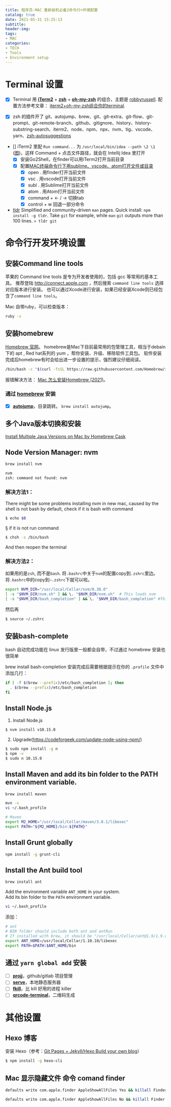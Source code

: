 ```yaml
---
title: 程序员-MAC 重新装机必备2命令行+环境配置
catalog: true
date: 2021-05-31 15:25:13
subtitle:
header-img:
tags:
- MAC
categories:
- TECH
- Tools
- Environment setup
---
```


# Terminal 设置

- [x] Terminal 用 [**iTerm2**](https://www.iterm2.com/) + [**zsh**](https://en.wikipedia.org/wiki/Z_shell) + [**oh-my-zsh**](https://github.com/robbyrussell/oh-my-zsh) 的组合，主题是 [robbyrussell](https://github.com/robbyrussell/oh-my-zsh/blob/master/themes/robbyrussell.zsh-theme). 
  配置方法参考文章： [iterm2+oh-my-zsh组合你的terminal](../oh-my-zsh%E7%BB%84%E5%90%88%E4%BD%A0%E7%9A%84terminal.html).

- [x] zsh 的插件开了 git、autojump、brew、git、git-extra、git-flow、git-prompt、git-remote-branch、github、gitignore、history、history-substring-search、iterm2、node、npm、npx、nvm、tig、vscode、yarn、[zsh-autosuggestions](https://github.com/zsh-users/zsh-autosuggestions)
- [] iTerm2 里配 `Run command...` 为 `/usr/local/bin/idea --path \2 \1` ([图](https://zos.alipayobjects.com/rmsportal/RmWdxKRQUWFMoVDjerNQ.png))，这样 Command + 点击文件路径，就会在 Intellij Idea 里打开
  - [x] 安装Go2Shell，在finder可以用iTerm2打开当前目录
  - [x] 配置[MAC终端命令行下用sublime、vscode、atom打开文件或目录](https://www.cnblogs.com/hongrunhui/p/5928833.html)
    - [x] open .  用finder打开当前文件
    - [x] vsc .  用vscode打开当前文件
    - [x] subl .  用Sublime打开当前文件
    - [x] atom .  用Atom打开当前文件
    - [x] command + <-  / ->     切换tab
    - [x] control + w 回退一部分命令
- [tldr](https://tldr.sh/) Simplified and community-driven `man` pages. Quick install: `npm install -g tldr`.
  Take `git` for example, while `man` `git` outputs more than 100 lines. `> tldr git`


# 命令行开发环境设置

## 安装Command line tools

苹果的 Command line tools 是专为开发者使用的，包括 gcc 等常用的基本工具。
推荐登陆 [<http://connect.apple.com>](http://connect.apple.com) ，然后搜索 `command line tools` 选择对应版本进行安装。
也可以通过Xcode进行安装，如果已经安装Xcode则已经包含了`command line tools`。

Mac 自带ruby，可以检查版本：

```bash
ruby -v
```

## 安装homebrew

[Homebrew 官网](https://brew.sh/)。
homebrew是Mac下目前最常用的包管理工具，相当于debain下的 apt , Red hat系列的 yum ，帮你安装、升级、移除软件工具包。
软件安装完成后homebrew有时会给出进一步设置的提示，强烈建议仔细阅读。

```bash
/bin/bash -c "$(curl -fsSL https://raw.githubusercontent.com/Homebrew/install/HEAD/install.sh)"
```

报错解决方法： [Mac 怎么安装Homebrew (2021)](https://zhuanlan.zhihu.com/p/346726110)。

<!-- > homebrew默认会把可执行文件装在目录 /usr/local/bin 下面，建议修改 path 路径，让你通过 homebrew
安装的工具可以覆盖掉Mac默认的（例如git，Big sur Mac自带2.30.1版本的git）。使用管理员权限修改文件
/etc/paths 将 /usr/local/bin 移动到第一行。 -->

### 通过 [homebrew](https://brew.sh/) 安装

- [x] [**autojump**](https://github.com/wting/autojump)，目录跳转。 `brew install autojump`。

<!-- - [ ] [**the\_silver\_searcher**](https://github.com/ggreer/the_silver_searcher)，文件搜索，命令行是 ag
- [ ] [**hub**](https://hub.github.com/) - git 扩展
- [ ] [**tig**](https://github.com/jonas/tig) - git 扩展
- [ ] [**bat**](https://github.com/sharkdp/bat)，带行号的 cat，可以配 `alias cat="bat"`
- [ ] [**fd**](https://github.com/sharkdp/fd)，比系统自带的 find 友好 -->

## 多个Java版本切换和安装
[Install Multiple Java Versions on Mac by Homebrew Cask](../source/_posts/Install-Multiple-Java-Versions-on-Mac-by-Homebrew-Cask.md)

## Node Version Manager: nvm

```bash
brew install nvm
```

```bash
nvm
zsh: command not found: nvm
```

### 解决方法1：

There might be some problems installing nvm in new mac, caused by the shell is not bash by default, check if it is bash with command

```bash
$ echo $0
```

§ if it is not run command

```bash
$ chsh -s /bin/bash
```

And then reopen the terminal

### 解决方法2：

如果用的是`zsh`, 而不是`bash`. 将`.bashrc`中关于`nvm`的配置copy到`.zshrc`里边。
将`.bashrc`中的copy到`~.zshrc`下就可以啦。

```bash
export NVM_DIR="/usr/local/Cellar/nvm/0.38.0"
[ -s "$NVM_DIR/nvm.sh" ] && \. "$NVM_DIR/nvm.sh"  # This loads nvm
[ -s "$NVM_DIR/bash_completion" ] && \. "$NVM_DIR/bash_completion" #This loads nvm bash_completion
```

然后再

```bash
$ source ~/.zshrc
```

## 安装bash-complete

bash 自动完成功能在 linux 发行版里一般都会自带，不过通过 homebrew 安装也很简单

brew install bash-completion
安装完成后需要根据提示在你的 `.profile` 文件中添加几行：

```bash
if [ -f $(brew --prefix)/etc/bash_completion ]; then
  . $(brew --prefix)/etc/bash_completion
fi
```

## Install Node.js

1. Install Node.js

```bash
$ nvm install v10.15.0
```

2. Upgrade(https://codeforgeek.com/update-node-using-npm/)

```bash
$ sudo npm install -g n
$ npm -v
$ sudo n 10.15.0
```

## Install Maven and add its bin folder to the PATH environment variable.

```bash
brew install maven
```

```bash
mvn -v
vi ~/.bash_profile
```

```bash
# Maven
export M2_HOME="/usr/local/Cellar/maven/3.8.1/libexec"
export PATH="${M2_HOME}/bin:${PATH}"
```

## Install Grunt globally

```bash
npm install -g grunt-cli
```

## Install the Ant build tool

```bash
brew install ant
```

Add the environment variable `ANT_HOME` in your system.  
Add its bin folder to the `PATH` environment variable.

```bash
vi ~/.bash_profile
```

添加：

```bash
# ant
# BIN folder should include both ant and antRun
# If installed with brew, it should be "/usr/local/Cellar/ant@1.9/1.9.x/libexec/bin"
export ANT_HOME=/usr/local/Cellar/1.10.10/libexec
export PATH=$PATH:$ANT_HOME/bin
```


<!-- ## 安装Bash

Mac 虽然默认也是使用 GNU Bash，不过使用命令 `/bin/bash --version` 可看到版本只有 3.2，该版本不支持 4.0 版本后添加的关联数组等功能，为了脚本的通用，建议升级到最新版本。

```bash
brew install bash
```

安装完要设置新安装的 bash 为默认 bash ，用超级用户编辑文件：`/etc/shells`，加入
`/usr/local/bin/bash`到第一行 -->


<!-- ## 安装coreutils

Mac底层是基于freeBSD的，所以常用工具例如 `ls` 、`grep` 也都是freeBSD版本的，为了让我们的脚本可以更容易的跨平台，我们可以安装coreutils

```bash
brew install coreutils
```

装完需要根据提示进行设置，在`.profile`文件中加入

```bash
export PATH="/usr/local/opt/coreutils/libexec/gnubin:$PATH"
export MANPATH="/usr/local/opt/coreutils/libexec/gnuman:$MANPATH"
```

让GNU的工具覆盖freeBSD的，并且使用man时显示的是GNU工具的文档。 -->

<!-- ## 安装dircolors-solarized

因为默认的 ls 配色实在很土，所以我用solarized配色方案：

mkdir ~/lib
cd ~/lib
git clone git@github.com:seebi/dircolors-solarized.git
echo 'eval `dircolors ~/lib/dircolors-solarized/dircolors.256dark`' >> ~/.profile -->

## 通过 `yarn global add` 安装

- [ ] [**projj**](https://github.com/popomore/projj)，github/gitlab 项目管理
- [ ] [**serve**](https://github.com/zeit/serve)，本地静态服务器
- [ ] [**fkill**](https://github.com/sindresorhus/fkill)，比 kill 好用的进程 killer
- [ ] [**qrcode-terminal**](https://github.com/gtanner/qrcode-terminal)，二维码生成

# 其他设置

## Hexo 博客

安装 Hexo（参考：[Git Pages + Jekyll/Hexo Build your own blog](../Git-Pages-Jekyll-Hexo-Build-your-own-blog.html#step1-安装-hexo)）

```bash
$ npm install -g hexo-cli
```

## Mac 显示隐藏文件 命令 comand finder

```bash
defaults write com.apple.finder AppleShowAllFiles Yes && killall Finder //显示隐藏文件

defaults write com.apple.finder AppleShowAllFiles No && killall Finder //不显示隐藏文件
```
